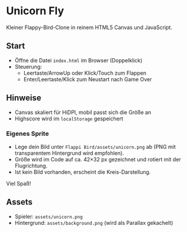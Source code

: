 # Unicorn Fly

Kleiner Flappy-Bird-Clone in reinem HTML5 Canvas und JavaScript.

## Start

- Öffne die Datei `index.html` im Browser (Doppelklick)
- Steuerung:
  - Leertaste/ArrowUp oder Klick/Touch zum Flappen
  - Enter/Leertaste/Klick zum Neustart nach Game Over

## Hinweise

- Canvas skaliert für HiDPI, mobil passt sich die Größe an
- Highscore wird im `localStorage` gespeichert

### Eigenes Sprite

- Lege dein Bild unter `Flappi Bird/assets/unicorn.png` ab (PNG mit transparentem Hintergrund wird empfohlen).
- Größe wird im Code auf ca. 42×32 px gezeichnet und rotiert mit der Flugrichtung.
- Ist kein Bild vorhanden, erscheint die Kreis-Darstellung.

Viel Spaß!

## Assets

- Spieler: `assets/unicorn.png`
- Hintergrund: `assets/background.png` (wird als Parallax gekachelt)
